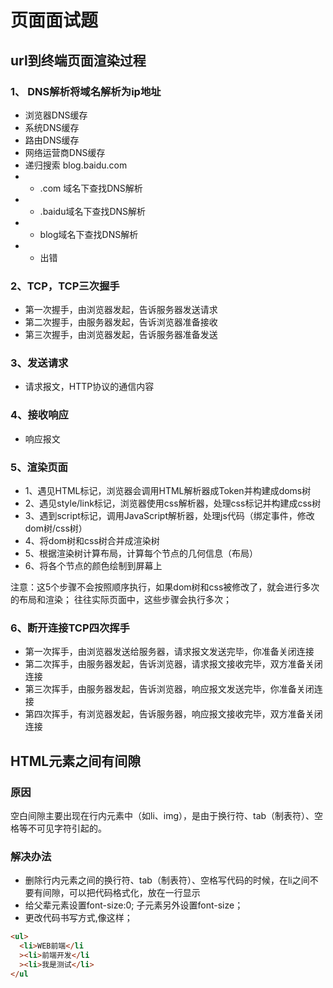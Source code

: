 # 页面面试题

## url到终端页面渲染过程

### 1、 DNS解析将域名解析为ip地址
- 浏览器DNS缓存
- 系统DNS缓存
- 路由DNS缓存
- 网络运营商DNS缓存
- 递归搜索 blog.baidu.com
- - .com 域名下查找DNS解析
- - .baidu域名下查找DNS解析
- - blog域名下查找DNS解析
- - 出错
  
### 2、TCP，TCP三次握手
- 第一次握手，由浏览器发起，告诉服务器发送请求
- 第二次握手，由服务器发起，告诉浏览器准备接收
- 第三次握手，由浏览器发起，告诉服务器准备发送

### 3、发送请求
- 请求报文，HTTP协议的通信内容
  
### 4、接收响应
- 响应报文
  
### 5、渲染页面
- 1、遇见HTML标记，浏览器会调用HTML解析器成Token并构建成doms树
- 2、遇见style/link标记，浏览器使用css解析器，处理css标记并构建成css树
- 3、遇到script标记，调用JavaScript解析器，处理js代码（绑定事件，修改dom树/css树）
- 4、将dom树和css树合并成渲染树
- 5、根据渲染树计算布局，计算每个节点的几何信息（布局）
- 6、将各个节点的颜色绘制到屏幕上

注意：这5个步骤不会按照顺序执行，如果dom树和css被修改了，就会进行多次的布局和渲染；
往往实际页面中，这些步骤会执行多次；

### 6、断开连接TCP四次挥手
- 第一次挥手，由浏览器发送给服务器，请求报文发送完毕，你准备关闭连接
- 第二次挥手，由服务器发起，告诉浏览器，请求报文接收完毕，双方准备关闭连接
- 第三次挥手，由服务器发起，告诉浏览器，响应报文发送完毕，你准备关闭连接
- 第四次挥手，有浏览器发起，告诉服务器，响应报文接收完毕，双方准备关闭连接
  

## HTML元素之间有间隙

### 原因
空白间隙主要出现在行内元素中（如li、img），是由于换行符、tab（制表符）、空格等不可见字符引起的。

### 解决办法
- 删除行内元素之间的换行符、tab（制表符）、空格写代码的时候，在li之间不要有间隙，可以把代码格式化，放在一行显示
- 给父辈元素设置font-size:0; 子元素另外设置font-size；
- 更改代码书写方式,像这样；
```html
<ul>
  <li>WEB前端</li
  ><li>前端开发</li
  ><li>我是测试</li>
</ul
```

